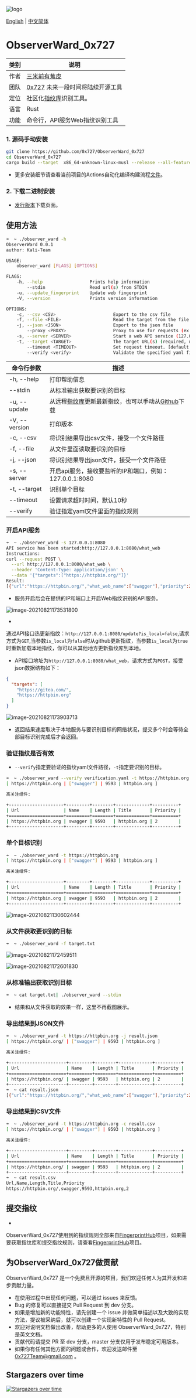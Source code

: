![logo](./doc/images/logo.png)

[English](./README_EN.md) | [中文简体](./README.md)

# ObserverWard_0x727

| 类别 | 说明 |
| ---- | --- |
| 作者 | [三米前有蕉皮](https://github.com/cn-kali-team) |
| 团队 | [0x727](https://github.com/0x727) 未来一段时间将陆续开源工具 |
| 定位 | 社区化[指纹库](https://github.com/0x727/FingerprintHub)识别工具。 |
| 语言 | Rust |
| 功能 | 命令行，API服务Web指纹识别工具 |

### 1. 源码手动安装

```bash
git clone https://github.com/0x727/ObserverWard_0x727
cd ObserverWard_0x727
cargo build --target  x86_64-unknown-linux-musl --release --all-features
```

- 更多安装细节请查看当前项目的Actions自动化编译构建流程[文件](https://github.com/0x727/ObserverWard_0x727/blob/main/.github/workflows/basic.yml)。

### 2. 下载二进制安装

- [发行版本](https://github.com/0x727/ObserverWard_0x727/releases)下载页面。

## 使用方法

```bash
➜  ~ ./observer_ward -h
ObserverWard 0.0.1
author: Kali-Team

USAGE:
    observer_ward [FLAGS] [OPTIONS]

FLAGS:
    -h, --help                  Prints help information
        --stdin                 Read url(s) from STDIN
    -u, --update_fingerprint    Update web fingerprint
    -V, --version               Prints version information

OPTIONS:
    -c, --csv <CSV>                      Export to the csv file
    -f, --file <FILE>                    Read the target from the file
    -j, --json <JSON>                    Export to the json file
        --proxy <PROXY>                  Proxy to use for requests (ex: http(s)://host:port, socks5(h)://host:port)
    -s, --server <SERVER>                Start a web API service (127.0.0.1:8080)
    -t, --target <TARGET>                The target URL(s) (required, unless --stdin used)
        --timeout <TIMEOUT>              Set request timeout. [default: 10]
        --verify <verify>                Validate the specified yaml file

```

| 命令行参数    | 描述                                                         |
| ------------- | ------------------------------------------------------------ |
| -h, --help    | 打印帮助信息                                                 |
| --stdin       | 从标准输出获取要识别的目标                                   |
| -u, --update  | 从远程[指纹库](https://github.com/0x727/FingerprintHub)更新最新指纹，也可以手动从[Github](https://0x727.github.io/FingerprintHub/web_fingerprint_v3.json)下载 |
| -V, --version | 打印版本                                                     |
| -c, --csv     | 将识别结果导出csv文件，接受一个文件路径                      |
| -f, --file    | 从文件里面读取要识别的目标                                   |
| -j, --json    | 将识别结果导出json文件，接受一个文件路径                     |
| -s, --server  | 开启api服务，接收要监听的IP和端口，例如：127.0.0.1:8080      |
| -t, --target  | 识别单个目标                                                 |
| --timeout     | 设置请求超时时间，默认10秒                                   |
| --verify      | 验证指定yaml文件里面的指纹规则                               |

### 开启API服务

```bash
➜  ~ ./observer_ward -s 127.0.0.1:8080
API service has been started:http://127.0.0.1:8080/what_web
Instructions:
curl --request POST \
  --url http://127.0.0.1:8080/what_web \
  --header 'Content-Type: application/json' \
  --data '{"targets":["https://httpbin.org/"]}'
Result:
[{"url":"https://httpbin.org/","what_web_name":["swagger"],"priority":2,"length":9593,"title":"httpbin.org"}]
```

- 服务开启后会在提供的IP和端口上开启Web指纹识别的API服务。

![image-20210821173531800](./doc/README.assets/image-20210821173531800.png)

-

通过API接口热更新指纹：`http://127.0.0.1:8080/update?is_local=false`,请求方式为`GET`,当参数`is_local`为`false`时从github更新指纹，当参数`is_local`为`true`时重新加载本地指纹，你可以从其他地方更新指纹库到本地。

- API接口地址为`http://127.0.0.1:8080/what_web`，请求方式为`POST`，接受json数据结构如下：

```json
{
  "targets": [
    "https://gitea.com/",
    "https://httpbin.org"
  ]
}
```

![image-20210821173903713](./doc/README.assets/image-20210821173903713.png)

- 返回结果速度取决于本地服务与要识别目标的网络状况，提交多个时会等待全部目标识别完成后才会返回。

### 验证指纹是否有效

- `--verify`指定要验证的指纹yaml文件路径，`-t`指定要识别的目标。

```bash
➜  ~ ./observer_ward --verify verification.yaml -t https://httpbin.org
[ https://httpbin.org | ["swagger"] | 9593 | httpbin.org ]

高关注组件:

+---------------------+---------+--------+-------------+----------+
| Url                 | Name    | Length | Title       | Priority |
+=====================+=========+========+=============+==========+
| https://httpbin.org | swagger | 9593   | httpbin.org | 2        |
+---------------------+---------+--------+-------------+----------+
```

### 单个目标识别

```bash
➜  ~ ./observer_ward -t https://httpbin.org
[ https://httpbin.org | ["swagger"] | 9593 | httpbin.org ]

高关注组件:

+---------------------+---------+--------+-------------+----------+
| Url                 | Name    | Length | Title       | Priority |
+=====================+=========+========+=============+==========+
| https://httpbin.org | swagger | 9593   | httpbin.org | 2        |
+---------------------+---------+--------+-------------+----------+
```

![image-20210821130602444](./doc/README.assets/image-20210821130602444.png)

### 从文件获取要识别的目标

```bash
➜  ~ ./observer_ward -f target.txt
```

![image-20210821172459511](./doc/README.assets/image-20210821172459511.png)

![image-20210821172601830](./doc/README.assets/image-20210821172601830.png)

### 从标准输出获取识别目标

```bash
➜  ~ cat target.txt| ./observer_ward --stdin
```

- 结果和从文件获取的效果一样，这里不再截图展示。

### 导出结果到JSON文件

```bash
➜  ~ ./observer_ward -t https://httpbin.org -j result.json
[ https://httpbin.org/ | ["swagger"] | 9593 | httpbin.org ]

高关注组件:

+----------------------+---------+--------+-------------+----------+
| Url                  | Name    | Length | Title       | Priority |
+======================+=========+========+=============+==========+
| https://httpbin.org/ | swagger | 9593   | httpbin.org | 2        |
+----------------------+---------+--------+-------------+----------+
➜  ~ cat result.json
[{"url":"https://httpbin.org/","what_web_name":["swagger"],"priority":2,"length":9593,"title":"httpbin.org"}]%
```

### 导出结果到CSV文件

```bash
➜  ~ ./observer_ward -t https://httpbin.org -c result.csv
[ https://httpbin.org/ | ["swagger"] | 9593 | httpbin.org ]

高关注组件:

+----------------------+---------+--------+-------------+----------+
| Url                  | Name    | Length | Title       | Priority |
+======================+=========+========+=============+==========+
| https://httpbin.org/ | swagger | 9593   | httpbin.org | 2        |
+----------------------+---------+--------+-------------+----------+
➜  ~ cat result.csv 
Url,Name,Length,Title,Priority
https://httpbin.org/,swagger,9593,httpbin.org,2
```

## 提交指纹

-

ObserverWard_0x727使用到的指纹规则全部来自[FingerprintHub](https://github.com/0x727/FingerprintHub)项目，如果需要获取指纹库和提交指纹规则，请查看[FingerprintHub](https://github.com/0x727/FingerprintHub)项目。

## 为ObserverWard_0x727做贡献

ObserverWard_0x727 是一个免费且开源的项目，我们欢迎任何人为其开发和进步贡献力量。

- 在使用过程中出现任何问题，可以通过 issues 来反馈。
- Bug 的修复可以直接提交 Pull Request 到 dev 分支。
- 如果是增加新的功能特性，请先创建一个 issue 并做简单描述以及大致的实现方法，提议被采纳后，就可以创建一个实现新特性的 Pull Request。
- 欢迎对说明文档做出改善，帮助更多的人使用 ObserverWard_0x727，特别是英文文档。
- 贡献代码请提交 PR 至 dev 分支，master 分支仅用于发布稳定可用版本。
- 如果你有任何其他方面的问题或合作，欢迎发送邮件至 0x727Team@gmail.com 。

## Stargazers over time

[![Stargazers over time](https://starchart.cc/0x727/ObserverWard_0x727.svg)](https://github.com/0x727/ObserverWard_0x727)